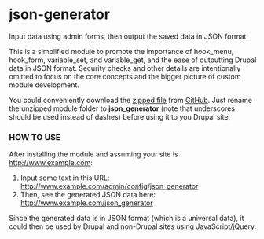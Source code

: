 # json-generator
Input data using admin forms, then output the saved data in JSON format.

This is a simplified module to promote the importance of hook_menu, hook_form, variable_set, and variable_get, and the ease of outputting Drupal data in JSON format. Security checks and other details are intentionally omitted to focus on the core concepts and the bigger picture of custom module development.

You could conveniently download the [zipped file](https://github.com/ranelpadon/json-generator/archive/master.zip) from [GitHub](https://github.com/ranelpadon/json-generator). Just rename the unzipped module folder to **json_generator** (note that underscores should be used instead of dashes) before using it to you Drupal site.

### HOW TO USE
After installing the module and assuming your site is http://www.example.com:

1. Input some text in this URL: http://www.example.com/admin/config/json_generator
2. Then, see the generated JSON data here: http://www.example.com/json_generator

Since the generated data is in JSON format (which is a universal data),
it could then be used by Drupal and non-Drupal sites using JavaScript/jQuery.
